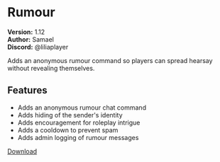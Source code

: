 # Rumour

**Version:** 1.12  
**Author:** Samael  
**Discord:** @liliaplayer  

Adds an anonymous rumour command so players can spread hearsay without revealing themselves.

## Features

- Adds an anonymous rumour chat command
- Adds hiding of the sender's identity
- Adds encouragement for roleplay intrigue
- Adds a cooldown to prevent spam
- Adds admin logging of rumour messages

[Download](https://github.com/LiliaFramework/Modules/raw/refs/heads/gh-pages/rumour.zip)
